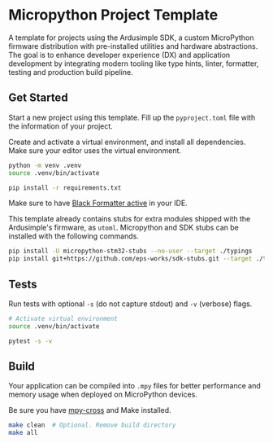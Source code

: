 # Micropython Project Template

A template for projects using the Ardusimple SDK, a custom MicroPython firmware distribution with pre-installed utilities and hardware abstractions. The goal is to enhance developer experience (DX) and application development by integrating modern tooling like type hints, linter, formatter, testing and production build pipeline.

## Get Started

Start a new project using this template. Fill up the `pyproject.toml` file with the information of your project.

Create and activate a virtual environment, and install all dependencies. Make sure your editor uses the virtual environment.

```bash
python -m venv .venv
source .venv/bin/activate

pip install -r requirements.txt
```

Make sure to have [Black Formatter active](https://dev.to/adamlombard/how-to-use-the-black-python-code-formatter-in-vscode-3lo0) in your IDE.

This template already contains stubs for extra modules shipped with the Ardusimple's firmware, as `utoml`. Micropython and SDK stubs can be installed with the following commands.

```bash
pip install -U micropython-stm32-stubs --no-user --target ./typings
pip install git+https://github.com/eps-works/sdk-stubs.git --target ./typings
```

## Tests

Run tests with optional `-s` (do not capture stdout) and `-v` (verbose) flags.

```bash
# Activate virtual environment
source .venv/bin/activate

pytest -s -v
```

## Build

Your application can be compiled into `.mpy` files for better performance and memory usage when deployed on MicroPython devices.

Be sure you have [mpy-cross](https://pypi.org/project/mpy-cross/) and Make installed.

```bash
make clean  # Optional. Remove build directory
make all
```
